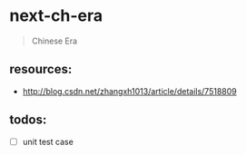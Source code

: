 # next-ch-era
> Chinese Era


## resources:
+ http://blog.csdn.net/zhangxh1013/article/details/7518809

## todos:
- [ ] unit test case
